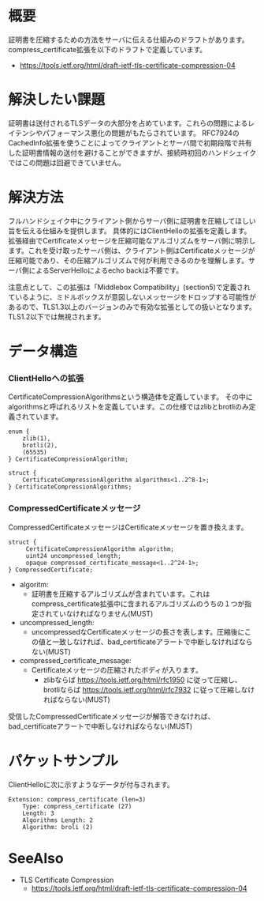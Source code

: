 # 概要
証明書を圧縮するための方法をサーバに伝える仕組みのドラフトがあります。compress_certificate拡張を以下のドラフトで定義しています。
- https://tools.ietf.org/html/draft-ietf-tls-certificate-compression-04

# 解決したい課題
証明書は送付されるTLSデータの大部分を占めています。これらの問題によるレイテンシやパフォーマンス悪化の問題がもたらされています。
RFC7924のCachedInfo拡張を使うことによってクライアントとサーバ間で初期段階で共有した証明書情報の送付を避けることができますが、接続時初回のハンドシェイクではこの問題は回避できていません。

# 解決方法
フルハンドシェイク中にクライアント側からサーバ側に証明書を圧縮してほしい旨を伝える仕組みを提供します。
具体的にはClientHelloの拡張を定義します。拡張経由でCertificateメッセージを圧縮可能なアルゴリズムをサーバ側に明示します。これを受け取ったサーバ側は、クライアント側はCertificateメッセージが圧縮可能であり、その圧縮アルゴリズムで何が利用できるのかを理解します。サーバ側によるServerHelloによるecho backは不要です。

注意点として、この拡張は「Middlebox Compatibility」(section5)で定義されているように、ミドルボックスが意図しないメッセージをドロップする可能性があるので、TLS1.3以上のバージョンのみで有効な拡張としての扱いとなります。TLS1.2以下では無視されます。

# データ構造

### ClientHelloへの拡張
CertificateCompressionAlgorithmsという構造体を定義しています。
その中にalgorithmsと呼ばれるリストを定義しています。この仕様ではzlibとbrotliのみ定義されています。
```
enum {
    zlib(1),
    brotli(2),
    (65535)
} CertificateCompressionAlgorithm;

struct {
    CertificateCompressionAlgorithm algorithms<1..2^8-1>;
} CertificateCompressionAlgorithms;
```


### CompressedCertificateメッセージ
CompressedCertificateメッセージはCertificateメッセージを置き換えます。
```
struct {
     CertificateCompressionAlgorithm algorithm;
     uint24 uncompressed_length;
     opaque compressed_certificate_message<1..2^24-1>;
} CompressedCertificate;
```

- algoritm: 
  - 証明書を圧縮するアルゴリズムが含まれています。これはcompress_certificate拡張中に含まれるアルゴリズムのうちの１つが指定されていなければなりません(MUST)
- uncompressed_length:
  - uncompressedなCertificateメッセージの長さを表します。圧縮後にこの値と一致しなければ、bad_certificateアラートで中断しなければならない(MUST)
- compressed_certificate_message:
  - Certificateメッセージの圧縮されたボディが入ります。
    - zlibならば https://tools.ietf.org/html/rfc1950 に従って圧縮し、brotliならば https://tools.ietf.org/html/rfc7932 に従って圧縮しなければならない(MUST)

受信したCompressedCertificateメッセージが解答できなければ、bad_certificateアラートで中断しなければならない(MUST)

# パケットサンプル
ClientHelloに次に示すようなデータが付与されます。
```
Extension: compress_certificate (len=3)
    Type: compress_certificate (27)
    Length: 3
    Algorithms Length: 2
    Algorithm: broli (2)
```

# SeeAlso
- TLS Certificate Compression
  - https://tools.ietf.org/html/draft-ietf-tls-certificate-compression-04
